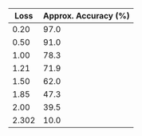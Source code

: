 | Loss  | Approx. Accuracy (%) |
|-------|----------------------|
| 0.20  | 97.0                 |
| 0.50  | 91.0                 |
| 1.00  | 78.3                 |
| 1.21  | 71.9                 |
| 1.50  | 62.0                 |
| 1.85  | 47.3                 |
| 2.00  | 39.5                 |
| 2.302 | 10.0                 |
